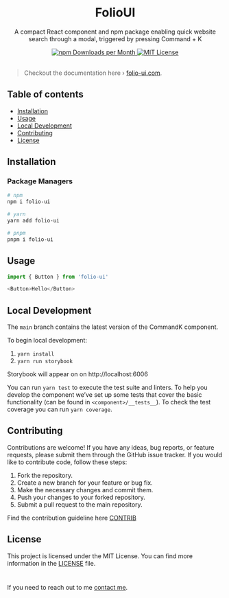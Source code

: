 <div align="center">
  <h1>FolioUI</h1>
  <p>A compact React component and npm package enabling quick website search through a modal, triggered by pressing Command + K</p>
  <a href="https://www.npmjs.com/package/folio-ui">
   <img src="https://img.shields.io/npm/dm/folio-ui.svg?color=%235599ff&style=for-the-badge" alt="npm Downloads per Month">
  <a>
  <a href="https://github.com/dulajkavinda/folio-ui/blob/master/LICENSE">
    <img src="https://img.shields.io/npm/l/folio-ui.svg?color=%23c677cf&style=for-the-badge" alt="MIT License">
  </a>
  <br>
  <br>
</div>

> Checkout the documentation here › [folio-ui.com](https://www.folio-ui.com/docs/components/avatar).

## Table of contents
- [Installation](#installation)
- [Usage](#usage)
- [Local Development](#local-development)
- [Contributing](#contributing)
- [License](#license)

## Installation

### Package Managers

```bash
# npm
npm i folio-ui

# yarn
yarn add folio-ui

# pnpm
pnpm i folio-ui
```

## Usage

```js
import { Button } from 'folio-ui'

<Button>Hello</Button>
```

## Local Development

The `main` branch contains the latest version of the CommandK component.

To begin local development:

1. `yarn install`
2. `yarn run storybook`

Storybook will appear on on http://localhost:6006

You can run `yarn test` to execute the test suite and linters. To help you develop the component we’ve set up some tests that cover the basic functionality (can be found in `<component>/__tests__`).
To check the test coverage you can run `yarn coverage`.

## Contributing
Contributions are welcome! If you have any ideas, bug reports, or feature requests, please submit them through the GitHub issue tracker. If you would like to contribute code, follow these steps:

1. Fork the repository.
2. Create a new branch for your feature or bug fix.
3. Make the necessary changes and commit them.
4. Push your changes to your forked repository.
5. Submit a pull request to the main repository.

Find the contribution guideline here [CONTRIB](https://github.com/dulajkavinda/folio-ui/blob/master/CONTRIB)

## License
This project is licensed under the MIT License. You can find more information in the [LICENSE](https://github.com/dulajkavinda/folio-ui/blob/master/LICENSE) file.

#
If you need to reach out to me [contact me](mailto:hi@dulaj.dev).








